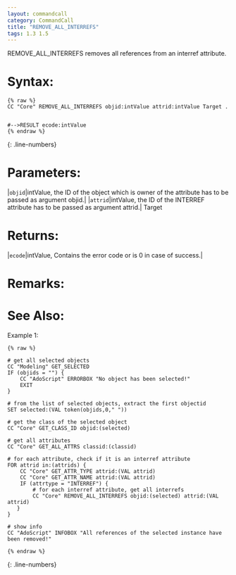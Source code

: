 ```yaml
---
layout: commandcall
category: CommandCall
title: "REMOVE_ALL_INTERREFS"
tags: 1.3 1.5
---
```


REMOVE_ALL_INTERREFS removes all references from an interref attribute.

# Syntax:  

```adoscript
{% raw %}
CC "Core" REMOVE_ALL_INTERREFS objid:intValue attrid:intValue Target .


#-->RESULT ecode:intValue
{% endraw %}
```
{: .line-numbers}

# Parameters:  

|`objid`|intValue, the ID of the object which is owner of the attribute has to be passed as argument objid.|
|`attrid`|intValue, the ID of the INTERREF attribute has to be passed as argument attrid.|
Target

# Returns:  

|`ecode`|intValue, Contains the error code or is 0 in case of success.|

# Remarks:



# See Also:  



Example 1:

```adoscript
{% raw %}

# get all selected objects
CC "Modeling" GET_SELECTED
IF (objids = "") {
    CC "AdoScript" ERRORBOX "No object has been selected!"
    EXIT
}

# from the list of selected objects, extract the first objectid
SET selected:(VAL token(objids,0," "))

# get the class of the selected object
CC "Core" GET_CLASS_ID objid:(selected)

# get all attributes
CC "Core" GET_ALL_ATTRS classid:(classid)

# for each attribute, check if it is an interref attribute
FOR attrid in:(attrids) {
    CC "Core" GET_ATTR_TYPE attrid:(VAL attrid)
    CC "Core" GET_ATTR_NAME attrid:(VAL attrid)
    IF (attrtype = "INTERREF") {
        # for each interref attribute, get all interrefs
        CC "Core" REMOVE_ALL_INTERREFS objid:(selected) attrid:(VAL attrid)
   }
}

# show info
CC "AdoScript" INFOBOX "All references of the selected instance have been removed!"

{% endraw %}
```
{: .line-numbers}

